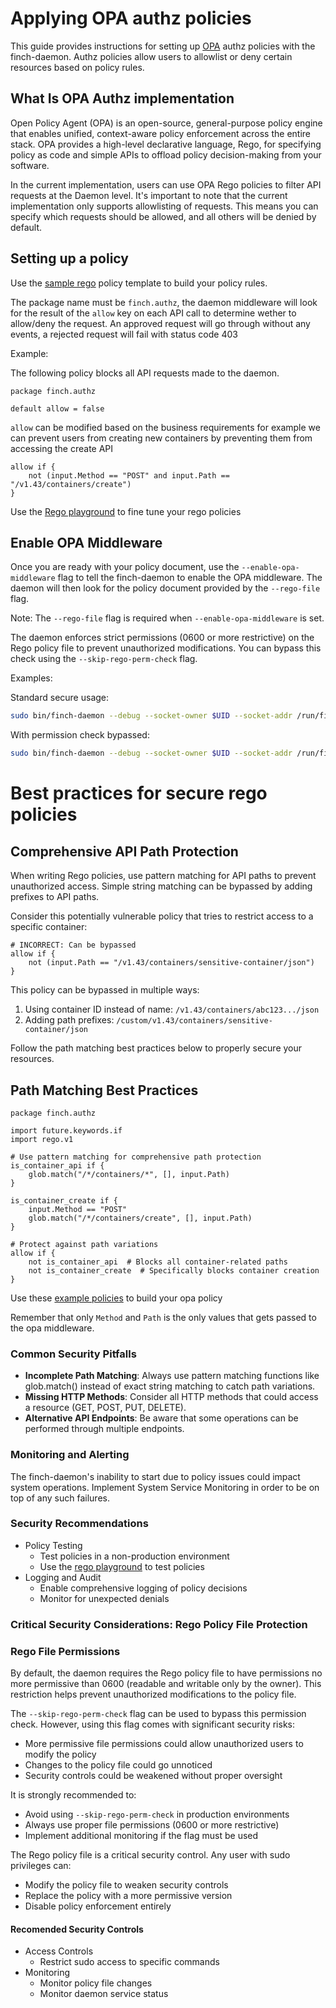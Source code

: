 # Applying OPA authz policies

This guide provides instructions for setting up [OPA](https://github.com/open-policy-agent/opa) authz policies with the finch-daemon. Authz policies allow users to allowlist or deny certain resources based on policy rules.

## What Is OPA Authz implementation
Open Policy Agent (OPA) is an open-source, general-purpose policy engine that enables unified, context-aware policy enforcement across the entire stack. OPA provides a high-level declarative language, Rego, for specifying policy as code and simple APIs to offload policy decision-making from your software.

In the current implementation, users can use OPA Rego policies to filter API requests at the Daemon level. It's important to note that the current implementation only supports allowlisting of requests. This means you can specify which requests should be allowed, and all others will be denied by default.

## Setting up a policy 

Use the [sample rego](../docs/sample-rego-policies/example.rego) policy template to build your policy rules. 

The package name must be `finch.authz`, the daemon middleware will look for the result of the `allow` key on each API call to determine wether to allow/deny the request. 
An approved request will go through without any events, a rejected request will fail with status code 403

Example: 

The following policy blocks all API requests made to the daemon. 
```
package finch.authz

default allow = false

```
`allow` can be modified based on the business requirements for example we can prevent users from creating new containers by preventing them from accessing the create API

```
allow if {
    not (input.Method == "POST" and input.Path == "/v1.43/containers/create")
}
```
Use the [Rego playground](https://play.openpolicyagent.org/) to fine tune your rego policies

## Enable OPA Middleware

Once you are ready with your policy document, use the `--enable-opa-middleware` flag to tell the finch-daemon to enable the OPA middleware. The daemon will then look for the policy document provided by the `--rego-file` flag.

Note: The `--rego-file` flag is required when `--enable-opa-middleware` is set.

The daemon enforces strict permissions (0600 or more restrictive) on the Rego policy file to prevent unauthorized modifications. You can bypass this check using the `--skip-rego-perm-check` flag.

Examples:

Standard secure usage:
```bash
sudo bin/finch-daemon --debug --socket-owner $UID --socket-addr /run/finch-test.sock --pidfile /run/finch-test.pid --enable-opa-middleware --rego-file /path/to/policy.rego
```

With permission check bypassed:
```bash
sudo bin/finch-daemon --debug --socket-owner $UID --socket-addr /run/finch-test.sock --pidfile /run/finch-test.pid --enable-opa-middleware --rego-file /path/to/policy.rego --skip-rego-perm-check
```


# Best practices for secure rego policies

## Comprehensive API Path Protection

When writing Rego policies, use pattern matching for API paths to prevent unauthorized access. Simple string matching can be bypassed by adding prefixes to API paths.

Consider this potentially vulnerable policy that tries to restrict access to a specific container:
```
# INCORRECT: Can be bypassed
allow if {
    not (input.Path == "/v1.43/containers/sensitive-container/json")
}
```
This policy can be bypassed in multiple ways:
1. Using container ID instead of name: `/v1.43/containers/abc123.../json`
2. Adding path prefixes: `/custom/v1.43/containers/sensitive-container/json`

Follow the path matching best practices below to properly secure your resources.

## Path Matching Best Practices

```
package finch.authz

import future.keywords.if
import rego.v1

# Use pattern matching for comprehensive path protection
is_container_api if {
    glob.match("/*/containers/*", [], input.Path)
}

is_container_create if {
    input.Method == "POST"
    glob.match("/*/containers/create", [], input.Path)
}

# Protect against path variations
allow if {
    not is_container_api  # Blocks all container-related paths
    not is_container_create  # Specifically blocks container creation
}
```
Use these [example policies](https://github.com/open-policy-agent/opa-docker-authz/blob/2c7eb5c729fca70a3e5cda6f15c2d9cc121b9481/example.rego) to build your opa policy

Remember that only `Method` and `Path` is the only values that 
gets passed to the opa middleware.


### Common Security Pitfalls

- **Incomplete Path Matching**: Always use pattern matching functions like glob.match() instead of exact string matching to catch path variations.
- **Missing HTTP Methods**: Consider all HTTP methods that could access a resource (GET, POST, PUT, DELETE).
- **Alternative API Endpoints**: Be aware that some operations can be performed through multiple endpoints.

### Monitoring and Alerting
The finch-daemon's inability to start due to policy issues could impact system operations. Implement System Service Monitoring in order to be on top of any such failures.

### Security Recommendations
- Policy Testing
  - Test policies in a non-production environment
  - Use the [rego playground](https://play.openpolicyagent.org/) to test policies
- Logging and Audit
  - Enable comprehensive logging of policy decisions
  - Monitor for unexpected denials


### Critical Security Considerations: Rego Policy File Protection

### Rego File Permissions
By default, the daemon requires the Rego policy file to have permissions no more permissive than 0600 (readable and writable only by the owner). This restriction helps prevent unauthorized modifications to the policy file.

The `--skip-rego-perm-check` flag can be used to bypass this permission check. However, using this flag comes with significant security risks:
- More permissive file permissions could allow unauthorized users to modify the policy
- Changes to the policy file could go unnoticed
- Security controls could be weakened without proper oversight

It is strongly recommended to:
- Avoid using `--skip-rego-perm-check` in production environments
- Always use proper file permissions (0600 or more restrictive)
- Implement additional monitoring if the flag must be used

The Rego policy file is a critical security control. 
Any user with sudo privileges can:

- Modify the policy file to weaken security controls
- Replace the policy with a more permissive version
- Disable policy enforcement entirely

#### Recomended Security Controls

- Access Controls
  - Restrict sudo access to specific commands 
- Monitoring
  - Monitor policy file changes
  - Monitor daemon service status

